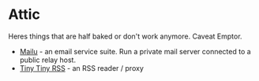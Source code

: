 # Attic

Heres things that are half baked or don't work anymore. Caveat Emptor.

* [Mailu](mailu) - an email service suite. Run a private mail server connected to a public relay host.
* [Tiny Tiny RSS](ttrss) - an RSS reader / proxy
